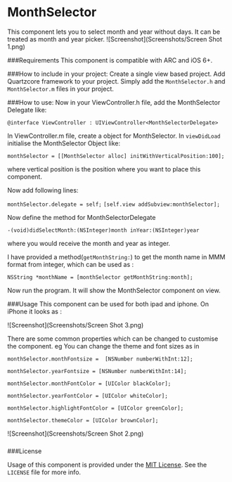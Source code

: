 MonthSelector
=============

This component lets you to select month and year without days. It can be treated as month and year picker.
![Screenshot](Screenshots/Screen Shot 1.png)

###Requirements
This component is compatible with ARC and iOS 6+.


###How to include in your project:
Create a single view based project. Add Quartzcore framework to your project. Simply add the `MonthSelector.h` and `MonthSelector.m` files in your project. 



###How to use:
Now in your ViewController.h file, add the MonthSelector Delegate like:

`@interface ViewController : UIViewController<MonthSelectorDelegate>` 

In ViewController.m file, create a object for MonthSelector. In `viewDidLoad` initialise the MonthSelector Object like:

`monthSelector = [[MonthSelector alloc] initWithVerticalPosition:100];`

where vertical position is the position where you want to place this component. 

Now add following lines:

`monthSelector.delegate = self;`
`[self.view addSubview:monthSelector];`


Now define the method for MonthSelectorDelegate 

`-(void)didSelectMonth:(NSInteger)month inYear:(NSInteger)year`

where you would receive the month and year as integer.

I have provided a method(`getMonthString:`) to get the month name in MMM format from integer, which can be used as :

`NSString *monthName = [monthSelector getMonthString:month];`

Now run the program. It will show the MonthSelector component on view.

###Usage
This component can be used for both ipad and iphone. On iPhone it looks as :

![Screenshot](Screenshots/Screen Shot 3.png)

There are some common properties which can be changed to customise the component. eg You can change the theme and font sizes as in 

`monthSelector.monthFontsize =  [NSNumber numberWithInt:12];`

`monthSelector.yearFontsize = [NSNumber numberWithInt:14];`

`monthSelector.monthFontColor = [UIColor blackColor];`

`monthSelector.yearFontColor = [UIColor whiteColor];`

`monthSelector.highlightFontColor = [UIColor greenColor];`

`monthSelector.themeColor = [UIColor brownColor];`


![Screenshot](Screenshots/Screen Shot 2.png)

###

###License

Usage of this component is provided under the [MIT License](http://opensource.org/licenses/mit-license.php).  See the `LICENSE` file for more info.
